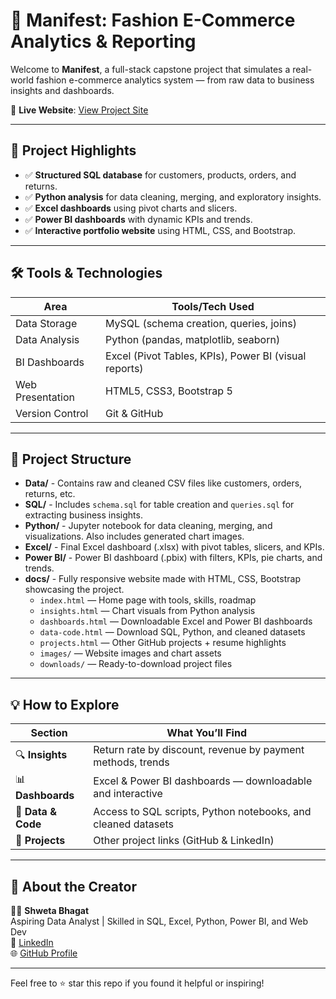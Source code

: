 # 👗 Manifest: Fashion E-Commerce Analytics & Reporting

Welcome to **Manifest**, a full-stack capstone project that simulates a real-world fashion e-commerce analytics system — from raw data to business insights and dashboards.

🔗 **Live Website**: [View Project Site](https://shwetabhagat13.github.io/ecommerce-capstone-project/)

---

## 🚀 Project Highlights

- ✅ **Structured SQL database** for customers, products, orders, and returns.
- ✅ **Python analysis** for data cleaning, merging, and exploratory insights.
- ✅ **Excel dashboards** using pivot charts and slicers.
- ✅ **Power BI dashboards** with dynamic KPIs and trends.
- ✅ **Interactive portfolio website** using HTML, CSS, and Bootstrap.

---

## 🛠️ Tools & Technologies

| Area            | Tools/Tech Used                                                                 |
|------------------|----------------------------------------------------------------------------------|
| Data Storage     | MySQL (schema creation, queries, joins)                                         |
| Data Analysis    | Python (pandas, matplotlib, seaborn)                                            |
| BI Dashboards    | Excel (Pivot Tables, KPIs), Power BI (visual reports)                           |
| Web Presentation | HTML5, CSS3, Bootstrap 5                                                         |
| Version Control  | Git & GitHub                                                                     |

---

## 📁 Project Structure

- **Data/** - Contains raw and cleaned CSV files like customers, orders, returns, etc.
- **SQL/** - Includes `schema.sql` for table creation and `queries.sql` for extracting business insights.
- **Python/** - Jupyter notebook for data cleaning, merging, and visualizations. Also includes generated chart images.
- **Excel/** - Final Excel dashboard (.xlsx) with pivot tables, slicers, and KPIs.
- **Power BI/** - Power BI dashboard (.pbix) with filters, KPIs, pie charts, and trends.
- **docs/** - Fully responsive website made with HTML, CSS, Bootstrap showcasing the project.
  - `index.html` — Home page with tools, skills, roadmap
  - `insights.html` — Chart visuals from Python analysis
  - `dashboards.html` — Downloadable Excel and Power BI dashboards
  - `data-code.html` — Download SQL, Python, and cleaned datasets
  - `projects.html` — Other GitHub projects + resume highlights
  - `images/` — Website images and chart assets
  - `downloads/` — Ready-to-download project files

---

## 💡 How to Explore

| Section          | What You’ll Find                                                 |
|------------------|------------------------------------------------------------------|
| 🔍 **Insights**   | Return rate by discount, revenue by payment methods, trends     |
| 📊 **Dashboards** | Excel & Power BI dashboards — downloadable and interactive      |
| 📂 **Data & Code**| Access to SQL scripts, Python notebooks, and cleaned datasets   |
| 🧾 **Projects**    | Other project links (GitHub & LinkedIn)     |

---

## 📌 About the Creator

👩‍💻 **Shweta Bhagat**  
Aspiring Data Analyst | Skilled in SQL, Excel, Python, Power BI, and Web Dev  
📎 [LinkedIn](https://www.linkedin.com/in/shweta-bhagat-869960214/)  
🌐 [GitHub Profile](https://github.com/ShwetaBhagat13)

---

Feel free to ⭐ star this repo if you found it helpful or inspiring!
